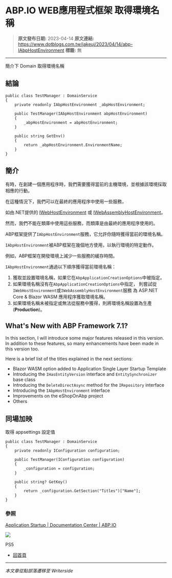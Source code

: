 # ABP.IO WEB應用程式框架 取得環境名稱

> **原文發布日期:** 2023-04-14
> **原文連結:** https://www.dotblogs.com.tw/jakeuj/2023/04/14/abp-IAbpHostEnvironment
> **標籤:** 無

---

簡介下 Domain 取得環境名稱

## 結論

```
public class TestManager : DomainService
{
    private readonly IAbpHostEnvironment _abpHostEnvironment;

    public TestManager(IAbpHostEnvironment abpHostEnvironment)
    {
        _abpHostEnvironment = abpHostEnvironment;
    }

    public string GetEnv()
    {
        return _abpHostEnvironment.EnvironmentName;
    }
}
```

## 簡介

有時，在創建一個應用程序時，我們需要獲得當前的主機環境，並根據該環境採取相應的行動。

在這種情況下，我們可以在最終的應用程序中使用一些服務，

如由.NET提供的 [IWebHostEnvironment](https://learn.microsoft.com/en-us/dotnet/api/microsoft.aspnetcore.hosting.iwebhostenvironment?view=aspnetcore-7.0) 或 [IWebAssemblyHostEnvironment](https://learn.microsoft.com/en-us/dotnet/api/microsoft.aspnetcore.components.webassembly.hosting.iwebassemblyhostenvironment)。

然而，我們不能在類庫中使用這些服務，而類庫是由最終的應用程序使用的。

ABP框架提供了`IAbpHostEnvironment`服務，它允許你隨時獲得當前的環境名稱。

`IAbpHostEnvironment`被ABP框架在幾個地方使用，以執行環境的特定動作。

例如，ABP框架在開發環境上減少一些服務的緩存時間。

`IAbpHostEnvironment`通過以下順序獲得當前環境名稱：

1. 獲取並設置環境名稱，如果它在`AbpApplicationCreationOptions`中被指定。
2. 如果環境名稱沒有在`AbpApplicationCreationOptions`中指定，
   則嘗試從`IWebHostEnvironment`或`IWebAssemblyHostEnvironment`服務
   為 ASP.NET Core & Blazor WASM 應用程序獲取環境名稱。
3. 如果環境名稱未被指定或無法從服務中獲得，則將環境名稱設置為生產(**Production**)。

## **What's New with ABP Framework 7.1?**

In this section, I will introduce some major features released in this version. In addition to these features, so many enhancements have been made in this version too.

Here is a brief list of the titles explained in the next sections:

* Blazor WASM option added to Application Single Layer Startup Template
* Introducing the `IHasEntityVersion` interface and `EntitySynchronizer` base class
* Introducing the `DeleteDirectAsync` method for the `IRepository` interface
* Introducing the `IAbpHostEnvironment` interface
* Improvements on the eShopOnAbp project
* Others

## 同場加映

取得 appsettings 設定值

```
public class TestManager : DomainService
{
    private readonly IConfiguration configuration;

    public TestManager(IConfiguration configuration)
    {
        _configuration = configuration;
    }

    public string? GetKey()
    {
        return _configuration.GetSection("Titles")["Name"];
    }
}
```

### 參照

[Application Startup | Documentation Center | ABP.IO](https://docs.abp.io/en/abp/latest/Application-Startup#iabphostenvironment)

![](https://card.psnprofiles.com/1/jakeuj.png)

PS5

* [回首頁](/jakeuj)

---

*本文章從點部落遷移至 Writerside*
